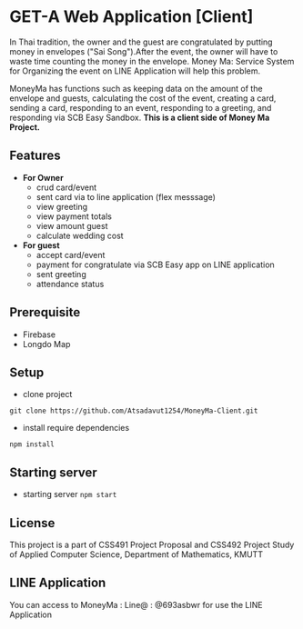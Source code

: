 
# GET-A Web Application [Client]
In Thai tradition, the owner and the guest are congratulated by putting money in envelopes ("Sai Song").After the event, the owner will have to waste time counting the money in the envelope. Money Ma: Service System for Organizing the event on LINE Application will help this problem.

MoneyMa has functions such as keeping data on the amount of the envelope and guests, calculating the cost of the event, creating a card, sending a card, responding to an event, responding to a greeting, and responding via SCB Easy Sandbox.
**This is a client side of Money Ma Project.**

## Features
-  **For Owner**
	- crud card/event
	- sent card via to line application (flex messsage)
	- view greeting
	- view payment totals
	- view amount guest
	- calculate wedding cost
-  **For guest**
	- accept card/event
	- payment for congratulate via SCB Easy app on LINE application
	- sent greeting
	- attendance status

## Prerequisite
- Firebase
- Longdo Map

## Setup
- clone project
```
git clone https://github.com/Atsadavut1254/MoneyMa-Client.git
```
- install require dependencies
```
npm install
```

## Starting server
- starting server `npm start`
## License
This project is a part of CSS491 Project Proposal and CSS492 Project Study of Applied Computer Science, Department of Mathematics, KMUTT
## LINE Application
You can access to MoneyMa : Line@ : @693asbwr for use the LINE Application


